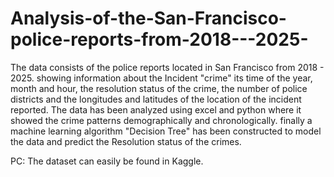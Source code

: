 # Analysis-of-the-San-Francisco-police-reports-from-2018---2025-

The data consists of the police reports located in San Francisco from 2018 - 2025. showing information about the Incident "crime" its time of the year, month and hour, the resolution status of the crime, the number of police districts and the longitudes and latitudes of the location of the incident reported. The data has been analyzed using excel and python where it showed the crime patterns demographically and chronologically. finally a machine learning algorithm "Decision Tree" has been constructed to model the data and predict the Resolution status of the crimes.

PC: The dataset can easily be found in Kaggle.
